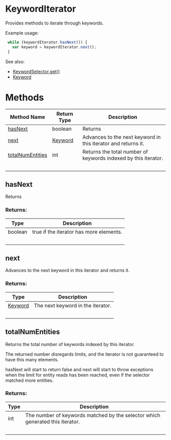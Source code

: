 # KeywordIterator
Provides methods to iterate through keywords.

Example usage:
```javascript
 while (keywordIterator.hasNext()) {
   var keyword = keywordIterator.next();
 }
```

See also:

- [KeywordSelector.get()](./KeywordSelector#get)
- [Keyword](./Keyword)


# Methods
|Method Name|Return Type|Description|
|-|-|-
[hasNext](#hasnext)|boolean|Returns <br />
[next](#next)|[Keyword](./Keyword)|Advances to the next keyword in this iterator and returns it.<br />
[totalNumEntities](#totalnumentities)|int|Returns the total number of keywords indexed by this iterator.
&nbsp;|&nbsp;|&nbsp;

## <a name="hasnext"></a>hasNext
Returns 

### Returns:
|Type|Description|
|-|-
boolean|true if the iterator has more elements.
&nbsp;|&nbsp;
## <a name="next"></a>next
Advances to the next keyword in this iterator and returns it.

### Returns:
|Type|Description|
|-|-
[Keyword](./Keyword)|The next keyword in the iterator.
&nbsp;|&nbsp;
## <a name="totalnumentities"></a>totalNumEntities
Returns the total number of keywords indexed by this iterator.

The returned number disregards limits, and the iterator is not guaranteed to have this many elements.

hasNext will start to return false and next will start to throw exceptions when the limit for entity reads has been reached, even if the selector matched more entities.

### Returns:
|Type|Description|
|-|-
int|The number of keywords matched by the selector which generated this iterator.
&nbsp;|&nbsp;
